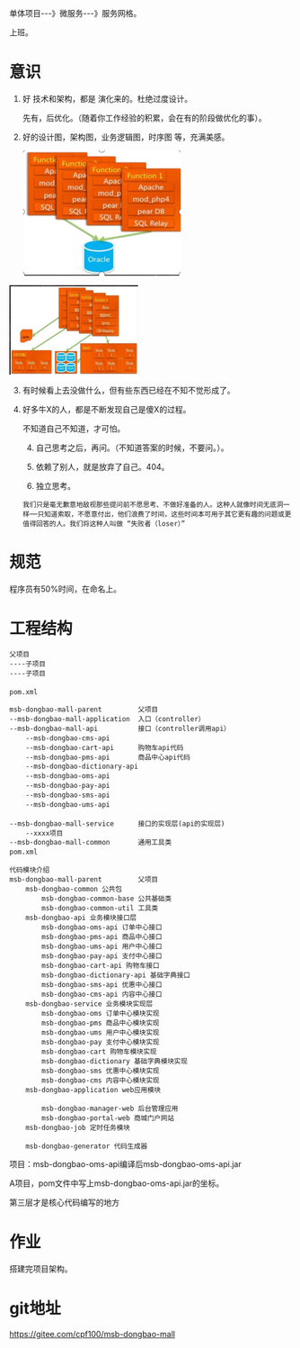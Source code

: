 单体项目---》微服务---》服务网格。

上班。



# 意识

1. 好 技术和架构，都是 演化来的。杜绝过度设计。

   先有，后优化。（随着你工作经验的积累，会在有的阶段做优化的事）。

2. 好的设计图，架构图，业务逻辑图，时序图 等，充满美感。

   ![image-20201215201446407](01.assets/image-20201215201446407.png)



![image-20201215201621031](01.assets/image-20201215201621031.png)

 3. 有时候看上去没做什么，但有些东西已经在不知不觉形成了。

 4. 好多牛X的人，都是不断发现自己是傻X的过程。

    不知道自己不知道，才可怕。

    4. 自己思考之后，再问。（不知道答案的时候，不要问。）。

    5. 依赖了别人，就是放弃了自己。404。

    6. 独立思考。

    ```
    我们只是毫无歉意地敌视那些提问前不愿思考、不做好准备的人。这种人就像时间无底洞一样──只知道索取，不愿意付出，他们浪费了时间，这些时间本可用于其它更有趣的问题或更值得回答的人。我们将这种人叫做 “失败者（loser）”
    ```

    

# 规范

程序员有50%时间，在命名上。



# 工程结构

```xml
父项目
----子项目
----子项目

pom.xml
```



```xml
msb-dongbao-mall-parent        	父项目
--msb-dongbao-mall-application 	入口（controller）
--msb-dongbao-mall-api			接口（controller调用api）
	--msb-dongbao-cms-api
	--msb-dongbao-cart-api		购物车api代码
    --msb-dongbao-pms-api		商品中心api代码
	--msb-dongbao-dictionary-api
	--msb-dongbao-oms-api
	--msb-dongbao-pay-api
	--msb-dongbao-sms-api
	--msb-dongbao-ums-api

--msb-dongbao-mall-service		接口的实现层(api的实现层)
	--xxxx项目
--msb-dongbao-mall-common		通用工具类
pom.xml
```



```
代码模块介绍
msb-dongbao-mall-parent        	父项目
	msb-dongbao-common 公共包
		msb-dongbao-common-base 公共基础类
		msb-dongbao-common-util 工具类
	msb-dongbao-api 业务模块接口层
		msb-dongbao-oms-api 订单中心接口
		msb-dongbao-pms-api 商品中心接口
		msb-dongbao-ums-api 用户中心接口
		msb-dongbao-pay-api 支付中心接口
		msb-dongbao-cart-api 购物车接口
		msb-dongbao-dictionary-api 基础字典接口
		msb-dongbao-sms-api 优惠中心接口
		msb-dongbao-cms-api 内容中心接口
	msb-dongbao-service 业务模块实现层
		msb-dongbao-oms 订单中心模块实现
		msb-dongbao-pms 商品中心模块实现
		msb-dongbao-ums 用户中心模块实现
		msb-dongbao-pay 支付中心模块实现
		msb-dongbao-cart 购物车模块实现
		msb-dongbao-dictionary 基础字典模块实现
		msb-dongbao-sms 优惠中心模块实现
		msb-dongbao-cms 内容中心模块实现
	msb-dongbao-application web应用模块

	    msb-dongbao-manager-web 后台管理应用
		msb-dongbao-portal-web 商城门户网站
	msb-dongbao-job 定时任务模块

	msb-dongbao-generator 代码生成器
```



项目：msb-dongbao-oms-api编译后msb-dongbao-oms-api.jar



A项目，pom文件中写上msb-dongbao-oms-api.jar的坐标。



第三层才是核心代码编写的地方



# 作业

搭建完项目架构。



# git地址

https://gitee.com/cpf100/msb-dongbao-mall